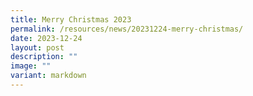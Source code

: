 ```yaml
---
title: Merry Christmas 2023
permalink: /resources/news/20231224-merry-christmas/
date: 2023-12-24
layout: post
description: ""
image: ""
variant: markdown
---
```

